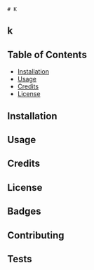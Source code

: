 
      
    # K

## k
## Table of Contents


* [Installation](#installation)
* [Usage](#usage)
* [Credits](#credits)
* [License](#license)

## Installation

## Usage 

## Credits

## License

## Badges

## Contributing

## Tests

